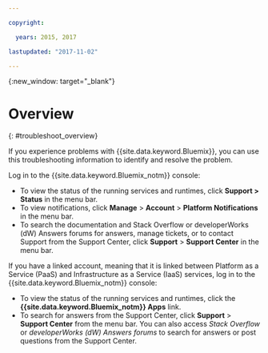 ```yaml
---

copyright:

  years: 2015, 2017

lastupdated: "2017-11-02"

---
```



{:new_window: target="_blank"}


# Overview
{: #troubleshoot_overview}

If you experience problems with {{site.data.keyword.Bluemix}}, you can use this troubleshooting information to identify and resolve the problem.

Log in to the {{site.data.keyword.Bluemix_notm}} console:
* To view the status of the running services and runtimes, click **Support > Status** in the menu bar.
* To view notifications, click **Manage** > **Account** > **Platform Notifications** in the menu bar.
* To search the documentation and Stack Overflow or developerWorks (dW) Answers forums for answers, manage tickets, or to contact Support from the Support Center, click **Support** > **Support Center** in the menu bar.

If you have a linked account, meaning that it is linked between Platform as a Service (PaaS) and Infrastructure as a Service (IaaS) services, log in to the {{site.data.keyword.Bluemix_notm}} console:
* To view the status of the running services and runtimes, click the **{{site.data.keyword.Bluemix_notm}} Apps** link.
* To search for answers from the Support Center, click **Support** > **Support Center** from the menu bar. You can also access *Stack Overflow* or *developerWorks (dW) Answers forums* to search for answers or post questions from the Support Center.
